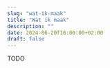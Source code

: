 ```yaml
---
slug: "wat-ik-maak"
title: "Wat ik maak"
description: ""
date: 2024-06-20T16:00:00+02:00
draft: false
---
```


TODO
